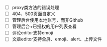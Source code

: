 - [ ] proxy类方法的错误处理
- [ ] 404、500页面自定义
- [ ] 管理后台使用本地账号，而非Github
- [ ] 管理后台+已授权的用户列表查看
- [ ] 评论editor支持emoji
- [ ] 文章editor支持全屏、emoji、alert、上传文件
